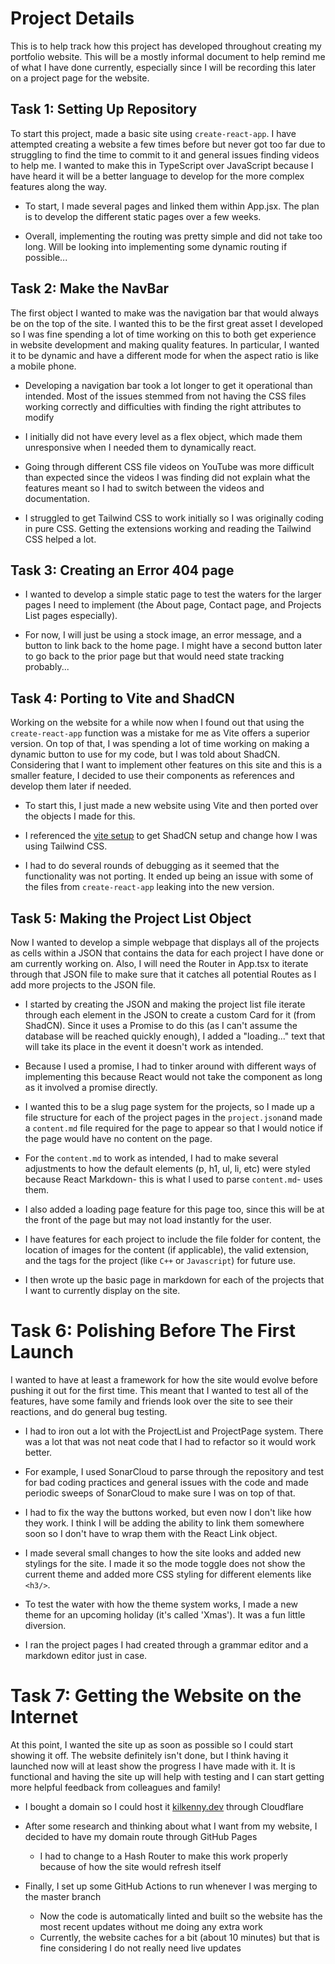 # Project Details

This is to help track how this project has developed throughout creating my portfolio website. This will be a mostly informal document to help remind me of what I have done currently, especially since I will be recording this later on a project page for the website.

## Task 1: Setting Up Repository

To start this project, made a basic site using `create-react-app`. I have attempted creating a website a few times before but never got too far due to struggling to find the time to commit to it and general issues finding videos to help me. I wanted to make this in TypeScript over JavaScript because I have heard it will be a better language to develop for the more complex features along the way.

- To start, I made several pages and linked them within App.jsx. The plan is to develop the different static pages over a few weeks.

- Overall, implementing the routing was pretty simple and did not take too long. Will be looking into implementing some dynamic routing if possible...

## Task 2: Make the NavBar

The first object I wanted to make was the navigation bar that would always be on the top of the site. I wanted this to be the first great asset I developed so I was fine spending a lot of time working on this to both get experience in website development and making quality features. In particular, I wanted it to be dynamic and have a different mode for when the aspect ratio is like a mobile phone.

- Developing a navigation bar took a lot longer to get it operational than intended. Most of the issues stemmed from not having the CSS files working correctly and difficulties with finding the right attributes to modify

- I initially did not have every level as a flex object, which made them unresponsive when I needed them to dynamically react.

- Going through different CSS file videos on YouTube was more difficult than expected since the videos I was finding did not explain what the features meant so I had to switch between the videos and documentation.

- I struggled to get Tailwind CSS to work initially so I was originally coding in pure CSS. Getting the extensions working and reading the Tailwind CSS helped a lot.

## Task 3: Creating an Error 404 page

- I wanted to develop a simple static page to test the waters for the larger pages I need to implement (the About page, Contact page, and Projects List pages especially).

- For now, I will just be using a stock image, an error message, and a button to link back to the home page. I might have a second button later to go back to the prior page but that would need state tracking probably...

## Task 4: Porting to Vite and ShadCN

Working on the website for a while now when I found out that using the `create-react-app` function was a mistake for me as Vite offers a superior version. On top of that, I was spending a lot of time working on making a dynamic button to use for my code, but I was told about ShadCN. Considering that I want to implement other features on this site and this is a smaller feature, I decided to use their components as references and develop them later if needed.

- To start this, I just made a new website using Vite and then ported over the objects I made for this.

- I referenced the [vite setup](https://ui.shadcn.com/docs/installation/vite) to get ShadCN setup and change how I was using Tailwind CSS.

- I had to do several rounds of debugging as it seemed that the functionality was not porting. It ended up being an issue with some of the files from `create-react-app` leaking into the new version.

## Task 5: Making the Project List Object

Now I wanted to develop a simple webpage that displays all of the projects as cells within a JSON that contains the data for each project I have done or am currently working on. Also, I will need the Router in App.tsx to iterate through that JSON file to make sure that it catches all potential Routes as I add more projects to the JSON file.

- I started by creating the JSON and making the project list file iterate through each element in the JSON to create a custom Card for it (from ShadCN). Since it uses a Promise to do this (as I can't assume the database will be reached quickly enough), I added a "loading..." text that will take its place in the event it doesn't work as intended.

- Because I used a promise, I had to tinker around with different ways of implementing this because React would not take the component as long as it involved a promise directly.

- I wanted this to be a slug page system for the projects, so I made up a file structure for each of the project pages in the `project.json`and made a `content.md` file required for the page to appear so that I would notice if the page would have no content on the page.

- For the `content.md` to work as intended, I had to make several adjustments to how the default elements (p, h1, ul, li, etc) were styled because React Markdown- this is what I used to parse `content.md`- uses them.

- I also added a loading page feature for this page too, since this will be at the front of the page but may not load instantly for the user.

- I have features for each project to include the file folder for content, the location of images for the content (if applicable), the valid extension, and the tags for the project (like `C++` or `Javascript`) for future use.

- I then wrote up the basic page in markdown for each of the projects that I want to currently display on the site.

# Task 6: Polishing Before The First Launch

I wanted to have at least a framework for how the site would evolve before pushing it out for the first time. This meant that I wanted to test all of the features, have some family and friends look over the site to see their reactions, and do general bug testing.

- I had to iron out a lot with the ProjectList and ProjectPage system. There was a lot that was not neat code that I had to refactor so it would work better.

- For example, I used SonarCloud to parse through the repository and test for bad coding practices and general issues with the code and made periodic sweeps of SonarCloud to make sure I was on top of that.

- I had to fix the way the buttons worked, but even now I don't like how they work. I think I will be adding the ability to link them somewhere soon so I don't have to wrap them with the React Link object.

- I made several small changes to how the site looks and added new stylings for the site. I made it so the mode toggle does not show the current theme and added more CSS styling for different elements like `<h3/>`.

- To test the water with how the theme system works, I made a new theme for an upcoming holiday (it's called 'Xmas'). It was a fun little diversion.

- I ran the project pages I had created through a grammar editor and a markdown editor just in case.

# Task 7: Getting the Website on the Internet

At this point, I wanted the site up as soon as possible so I could start showing it off. The website definitely isn't done, but I think having it launched now will at least show the progress I have made with it. It is functional and having the site up will help with testing and I can start getting more helpful feedback from colleagues and family!

- I bought a domain so I could host it [kilkenny.dev](https://www.kilkenny.dev) through Cloudflare

- After some research and thinking about what I want from my website, I decided to have my domain route through GitHub Pages

  - I had to change to a Hash Router to make this work properly because of how the site would refresh itself

- Finally, I set up some GitHub Actions to run whenever I was merging to the master branch
  - Now the code is automatically linted and built so the website has the most recent updates without me doing any extra work
  - Currently, the website caches for a bit (about 10 minutes) but that is fine considering I do not really need live updates
